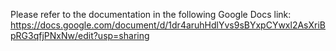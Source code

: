 Please refer to the documentation in the following Google Docs link:
https://docs.google.com/document/d/1dr4aruhHdlYvs9sBYxpCYwxl2AsXriBpRG3qfjPNxNw/edit?usp=sharing